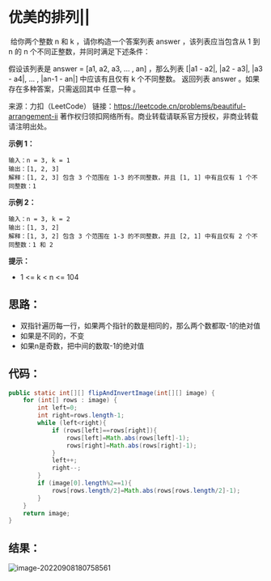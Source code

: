 # 优美的排列||

​	给你两个整数 n 和 k ，请你构造一个答案列表 answer ，该列表应当包含从 1 到 n 的 n 个不同正整数，并同时满足下述条件：

假设该列表是 answer = [a1, a2, a3, ... , an] ，那么列表 [|a1 - a2|, |a2 - a3|, |a3 - a4|, ... , |an-1 - an|] 中应该有且仅有 k 个不同整数。
返回列表 answer 。如果存在多种答案，只需返回其中 任意一种 。

来源：力扣（LeetCode）
链接：https://leetcode.cn/problems/beautiful-arrangement-ii
著作权归领扣网络所有。商业转载请联系官方授权，非商业转载请注明出处。

<!--more-->

**示例 1：**

```
输入：n = 3, k = 1
输出：[1, 2, 3]
解释：[1, 2, 3] 包含 3 个范围在 1-3 的不同整数，并且 [1, 1] 中有且仅有 1 个不同整数：1
```

**示例 2：**

```
输入：n = 3, k = 2
输出：[1, 3, 2]
解释：[1, 3, 2] 包含 3 个范围在 1-3 的不同整数，并且 [2, 1] 中有且仅有 2 个不同整数：1 和 2
```

**提示：**

- 1 <= k < n <= 104


## 思路：

- 双指针遍历每一行，如果两个指针的数是相同的，那么两个数都取-1的绝对值
- 如果是不同的，不变
- 如果n是奇数，把中间的数取-1的绝对值

## 代码：

```java
public static int[][] flipAndInvertImage(int[][] image) {
    for (int[] rows : image) {
        int left=0;
        int right=rows.length-1;
        while (left<right){
            if (rows[left]==rows[right]){
                rows[left]=Math.abs(rows[left]-1);
                rows[right]=Math.abs(rows[right]-1);
            }
            left++;
            right--;
        }
        if (image[0].length%2==1){
            rows[rows.length/2]=Math.abs(rows[rows.length/2]-1);
        }
    }
    return image;
}
```

## 结果：

![image-20220908180758561](https://misteryliu.oss-cn-beijing.aliyuncs.com/imageimage-20220908180758561.png)